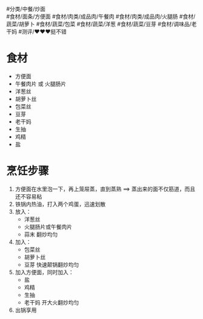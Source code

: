  #分类/中餐/炒面   
 #食材/面条/方便面 #食材/肉类/成品肉/午餐肉 #食材/肉类/成品肉/火腿肠 #食材/蔬菜/胡萝卜 #食材/蔬菜/包菜 #食材/蔬菜/洋葱 #食材/蔬菜/豆芽 #食材/调味品/老干妈
 #测评/❤️❤️❤️挺不错 

# 食材
- 方便面
- 午餐肉片 或 火腿肠片
- 洋葱丝
- 胡萝卜丝
- 包菜丝
- 豆芽
- 老干妈
- 生抽
- 鸡精
- 盐

# 烹饪步骤
1. 方便面在水里泡一下，再上笼屉蒸，直到蒸熟 ==> 蒸出来的面不仅筋道，而且还不容易粘
2. 铁锅内热油，打入两个鸡蛋，迅速划散
3. 放入：
   - 洋葱丝
   - 火腿肠片或午餐肉片
   - 蒜末
    翻炒均匀
4. 加入：
   - 包菜丝
   - 胡萝卜丝
   - 豆芽
	快速颠锅翻炒均匀
5. 加入方便面，同时加入：
   - 盐 
   - 鸡精
   - 生抽
   - 老干妈
    开大火翻炒均匀
1. 出锅享用